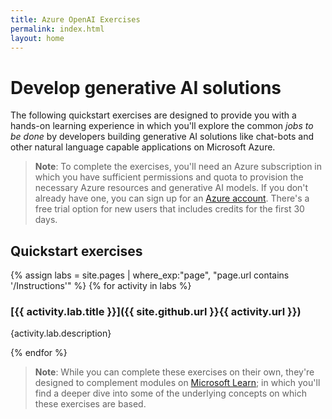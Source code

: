 ```yaml
---
title: Azure OpenAI Exercises
permalink: index.html
layout: home
---
```


# Develop generative AI solutions

The following quickstart exercises are designed to provide you with a hands-on learning experience in which you'll explore the common *jobs to be done* by developers building generative AI solutions like chat-bots and other natural language capable applications on Microsoft Azure.

> **Note**: To complete the exercises, you'll need an Azure subscription in which you have sufficient permissions and quota to provision the necessary Azure resources and generative AI models. If you don't already have one, you can sign up for an [Azure account](https://azure.microsoft.com/free). There's a free trial option for new users that includes credits for the first 30 days.

## Quickstart exercises

{% assign labs = site.pages | where_exp:"page", "page.url contains '/Instructions'" %}
{% for activity in labs  %}
### [{{ activity.lab.title }}]({{ site.github.url }}{{ activity.url }})

{activity.lab.description}

{% endfor %}

> **Note**: While you can complete these exercises on their own, they're designed to complement modules on [Microsoft Learn](https://learn.microsoft.com/training/paths/create-custom-copilots-ai-studio/); in which you'll find a deeper dive into some of the underlying concepts on which these exercises are based.
